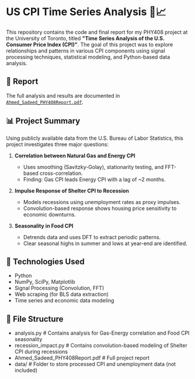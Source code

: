 # US CPI Time Series Analysis 🧮📈

This repository contains the code and final report for my PHY408 project at the University of Toronto, titled **"Time Series Analysis of the U.S. Consumer Price Index (CPI)"**. The goal of this project was to explore relationships and patterns in various CPI components using signal processing techniques, statistical modeling, and Python-based data analysis.

## 📄 Report

The full analysis and results are documented in [`Ahmed_Sadeed_PHY408Report.pdf`](Ahmed_Sadeed_PHY408Report.pdf).

## 📊 Project Summary

Using publicly available data from the U.S. Bureau of Labor Statistics, this project investigates three major questions:

1. **Correlation between Natural Gas and Energy CPI**  
   - Uses smoothing (Savitzky-Golay), stationarity testing, and FFT-based cross-correlation.
   - Finding: Gas CPI leads Energy CPI with a lag of ~2 months.

2. **Impulse Response of Shelter CPI to Recession**  
   - Models recessions using unemployment rates as proxy impulses.
   - Convolution-based response shows housing price sensitivity to economic downturns.

3. **Seasonality in Food CPI**  
   - Detrends data and uses DFT to extract periodic patterns.
   - Clear seasonal highs in summer and lows at year-end are identified.

## 🧪 Technologies Used

- Python
- NumPy, SciPy, Matplotlib
- Signal Processing (Convolution, FFT)
- Web scraping (for BLS data extraction)
- Time series and economic data modeling

## 📁 File Structure

- analysis.py # Contains analysis for Gas-Energy correlation and Food CPI seasonality
- recession_impact.py # Contains convolution-based modeling of Shelter CPI during recessions
- Ahmed_Sadeed_PHY408Report.pdf # Full project report
- data/ # Folder to store processed CPI and unemployment data (not included)
